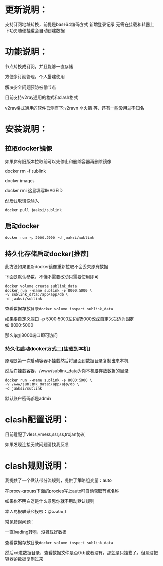 # 更新说明：
支持订阅地址转换，前提是base64编码方式
新增登录记录
无需在挂载和转圈上下功夫随便挂载会自动创建数据
# 功能说明：

节点转换成订阅，并且能够一直存储

方便多订阅管理，个人搭建使用

解决安全问题预防被偷节点

目前支持v2ray通用的格式和clash格式

v2ray格式通用的软件已测有下:v2rayn 小火箭 等，还有一些没用过不知名

# 安装说明：

## 拉取docker镜像

如果你有旧版本拉取前可以先停止和删除容器再删除镜像

docker rm -f sublink

docker images

docker rmi 这里填写IMAGEID

然后拉取镜像输入

```docker pull jaaksi/sublink```

## 启动docker

```docker run -p 5000:5000 -d jaaksi/sublink```

## 持久化存储启动docker[推荐]

此方法如果更新docker镜像重新拉取不会丢失原有数据

下面是默认参数，不懂不需要改动只需要使用即可

```
docker volume create sublink_data
docker run --name sublink -p 8000:5000 \
-v sublink_data:/app/app/db \
-d jaaksi/sublink
```

查看数据存放目录```docker volume inspect sublink_data```

如果要自定义端口 -p 5000:5000左边的5000改成自定义右边为固定如:8000:5000

那么ip加8000端口即可访问

### 持久化启动docker方式二[挂载到本机]

原理是第一次启动容器不挂载然后将里面到数据目录复制出来本机

然后在挂载容器，/www/sublink_data为你本机要存放数据的目录

```
docker run --name sublink -p 8000:5000 \
-v /www/sublink_data:/app/app/db \
-d jaaksi/sublink
```

默认账户密码都是admin

# clash配置说明：

目前适配了vless,vmess,ssr,ss,trojan协议

如果发现连接无效问题请找我反馈

# clash规则说明：

我提供了一个默认带分流规则，提供了策略组变量：auto

在proxy-groups下面的proxies写上auto可自动获取节点名称

如果你不明白这是什么意思你就不用动默认规则

本人电报联系和投喂：@toutie_1

常见错误问题：

一直loading转圈，没挂载好数据

查看数据存放目录```docker volume inspect sublink_data```

然后cd进数据目录，查看数据文件是否0kb或者没有，那就是只挂载了。但是没把容器的数据复制过来

